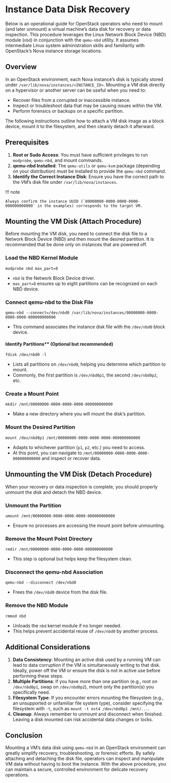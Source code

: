 # Instance Data Disk Recovery

Below is an operational guide for OpenStack operators who need to mount (and later unmount) a virtual machine’s data disk for recovery or data inspection. This procedure leverages the Linux Network Block Device (NBD) module (`nbd`) in conjunction with the `qemu-nbd` utility. It assumes intermediate Linux system administration skills and familiarity with OpenStack’s Nova instance storage locations.

## Overview

In an OpenStack environment, each Nova instance’s disk is typically stored under `/var/lib/nova/instances/<INSTANCE_ID>`. Mounting a VM disk directly on a hypervisor or another server can be useful when you need to:

- Recover files from a corrupted or inaccessible instance.
- Inspect or troubleshoot data that may be causing issues within the VM.
- Perform forensics or backups on a specific partition.

The following instructions outline how to attach a VM disk image as a block device, mount it to the filesystem, and then cleanly detach it afterward.

## Prerequisites

1. **Root or Sudo Access**: You must have sufficient privileges to run `modprobe`, `qemu-nbd`, and mount commands.
2. **qemu-nbd Installed**: The `qemu-utils` or `qemu-kvm` package (depending on your distribution) must be installed to provide the `qemu-nbd` command.
3. **Identify the Correct Instance Disk**: Ensure you have the correct path to the VM’s disk file under `/var/lib/nova/instances`.

!!! note

    Always confirm the instance UUID (`00000000-0000-0000-0000-000000000000` in the examples) corresponds to the target VM.

## Mounting the VM Disk (Attach Procedure)

Before mounting the VM disk, you need to connect the disk file to a Network Block Device (NBD) and then mount the desired partition. It is recommended that be done only on instances that are powered off.

### Load the NBD Kernel Module

``` shell
modprobe nbd max_part=8
```

- `nbd` is the Network Block Device driver.
- `max_part=8` ensures up to eight partitions can be recognized on each NBD device.

### Connect qemu-nbd to the Disk File

``` shell
qemu-nbd --connect=/dev/nbd0 /var/lib/nova/instances/00000000-0000-0000-0000-000000000000
```

- This command associates the instance disk file with the `/dev/nbd0` block device.

#### Identify Partitions** (Optional but recommended)

``` shell
fdisk /dev/nbd0 -l
```

- Lists all partitions on `/dev/nbd0`, helping you determine which partition to mount.
- Commonly, the first partition is `/dev/nbd0p1`, the second `/dev/nbd0p2`, etc.

### Create a Mount Point

``` shell
mkdir /mnt/00000000-0000-0000-0000-000000000000
```

- Make a new directory where you will mount the disk’s partition.

### Mount the Desired Partition

``` shell
mount /dev/nbd0p1 /mnt/00000000-0000-0000-0000-000000000000
```

- Adapts to whichever partition (`p1`, `p2`, etc.) you need to access.
- At this point, you can navigate to `/mnt/00000000-0000-0000-0000-000000000000` and inspect or recover data.

## Unmounting the VM Disk (Detach Procedure)

When your recovery or data inspection is complete, you should properly unmount the disk and detach the NBD device.

### Unmount the Partition

``` shell
umount /mnt/00000000-0000-0000-0000-000000000000
```

- Ensure no processes are accessing the mount point before unmounting.

### Remove the Mount Point Directory

``` shell
rmdir /mnt/00000000-0000-0000-0000-000000000000
```

- This step is optional but helps keep the filesystem clean.

### Disconnect the qemu-nbd Association

``` shell
qemu-nbd --disconnect /dev/nbd0
```

- Frees the `/dev/nbd0` device from the disk file.

### Remove the NBD Module

``` shell
rmmod nbd
```

- Unloads the `nbd` kernel module if no longer needed.
- This helps prevent accidental reuse of `/dev/nbd0` by another process.

## Additional Considerations

1. **Data Consistency**: Mounting an active disk used by a running VM can lead to data corruption if the VM is simultaneously writing to that disk. Ideally, power off the VM or ensure the disk is not in active use before performing these steps.
2. **Multiple Partitions**: If you have more than one partition (e.g., root on `/dev/nbd0p1`, swap on `/dev/nbd0p2`), mount only the partition(s) you specifically need.
3. **Filesystem Type**: If you encounter errors mounting the filesystem (e.g., an unsupported or unfamiliar file system type), consider specifying the filesystem with `-t`, such as `mount -t ext4 /dev/nbd0p1 /mnt/...`.
4. **Cleanup**: Always remember to unmount and disconnect when finished. Leaving a disk mounted can risk accidental data changes or locks.

## Conclusion

Mounting a VM’s data disk using `qemu-nbd` in an OpenStack environment can greatly simplify recovery, troubleshooting, or forensic efforts. By safely attaching and detaching the disk file, operators can inspect and manipulate VM data without having to boot the instance. With the above procedure, you can maintain a secure, controlled environment for delicate recovery operations.
